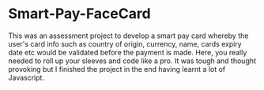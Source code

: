 # Smart-Pay-FaceCard
This was an assessment project to develop a smart pay card whereby the user's card info such as country of origin, currency, name, cards expiry date etc would be validated before the payment is made. Here, you really needed to roll up your sleeves and code like a pro. It was tough and thought provoking but I finished the project in the end having learnt a lot of Javascript.
